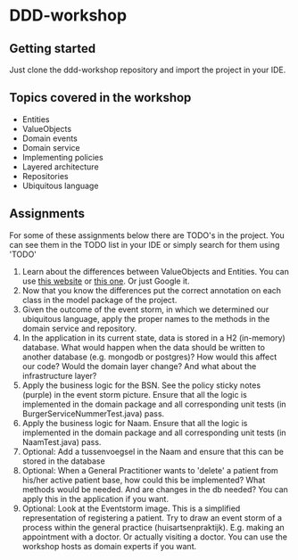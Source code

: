 # DDD-workshop

## Getting started

Just clone the ddd-workshop repository and import the project in your IDE. 

## Topics covered in the workshop

- Entities
- ValueObjects
- Domain events
- Domain service
- Implementing policies
- Layered architecture
- Repositories
- Ubiquitous language

## Assignments
For some of these assignments below there are TODO's in the project. You can see them in the TODO list in your IDE or simply search for them using 'TODO'

1. Learn about the differences between ValueObjects and Entities. You can use [this website](https://blog.jannikwempe.com/domain-driven-design-entities-value-objects#heading-building-blocks-of-ddd) or [this one](https://afedyanin.wordpress.com/2016/04/27/ddd-tactical-design-patterns/). Or just Google it.
2. Now that you know the differences put the correct annotation on each class in the model package of the project.
3. Given the outcome of the event storm, in which we determined our ubiquitous language, apply the proper names to the methods in the domain service and repository.
4. In the application in its current state, data is stored in a H2 (in-memory) database. What would happen when the data should be written to another database (e.g. mongodb or postgres)? How would this affect our code? Would the domain layer change? And what about the infrastructure layer?
5. Apply the business logic for the BSN. See the policy sticky notes (purple) in the event storm picture. Ensure that all the logic is implemented in the domain package and all corresponding unit tests (in BurgerServiceNummerTest.java) pass.
6. Apply the business logic for Naam. Ensure that all the logic is implemented in the domain package and all corresponding unit tests (in NaamTest.java) pass.
7. Optional: Add a tussenvoegsel in the Naam and ensure that this can be stored in the database
8. Optional: When a General Practitioner wants to 'delete' a patient from his/her active patient base, how could this be implemented? What methods would be needed. And are changes in the db needed? You can apply this in the application if you want.
9. Optional: Look at the Eventstorm image. This is a simplified representation of registering a patient. Try to draw an event storm of a process within the general practice (huisartsenpraktijk). E.g. making an appointment with a doctor. Or actually visiting a doctor. You can use the workshop hosts as domain experts if you want. 
